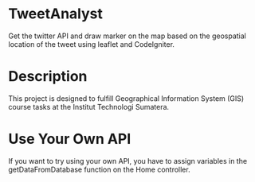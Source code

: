 # TweetAnalyst
Get the twitter API and draw marker on the map based on the geospatial location of the tweet using leaflet and CodeIgniter.

# Description
This project is designed to fulfill Geographical Information System (GIS) course tasks at the Institut Technologi Sumatera.

# Use Your Own  API
If you want to try using your own API, you have to assign variables in the getDataFromDatabase function on the Home controller.

